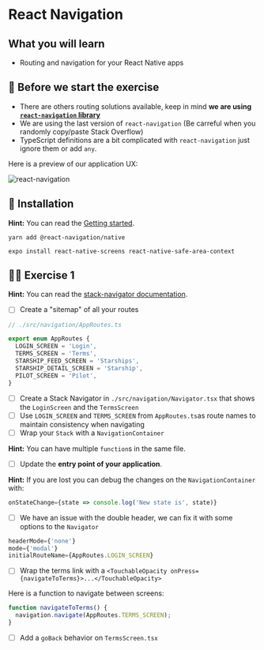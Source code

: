 # React Navigation

## What you will learn

- Routing and navigation for your React Native apps

## 👾 Before we start the exercise

- There are others routing solutions available, keep in mind **we are using [`react-navigation` library](https://reactnavigation.org/)**
- We are using the last version of `react-navigation` (Be carreful when you randomly copy/paste Stack Overflow)
- TypeScript definitions are a bit complicated with `react-navigation` just ignore them or add `any`.

Here is a preview of our application UX:

![react-navigation](https://raw.githubusercontent.com/flexbox/react-native-workshop/main/challenges/react-navigation/react-navigation.png)

## 📡 Installation

**Hint:** You can read the [Getting started](https://reactnavigation.org/docs/getting-started).

```console
yarn add @react-navigation/native
```

```console
expo install react-native-screens react-native-safe-area-context
```

## 👨‍🚀 Exercise 1

**Hint:** You can read the [stack-navigator documentation](https://reactnavigation.org/docs/stack-navigator/).

- [ ] Create a "sitemap" of all your routes

```javascript
// ./src/navigation/AppRoutes.ts

export enum AppRoutes {
  LOGIN_SCREEN = 'Login',
  TERMS_SCREEN = 'Terms',
  STARSHIP_FEED_SCREEN = 'Starships',
  STARSHIP_DETAIL_SCREEN = 'Starship',
  PILOT_SCREEN = 'Pilot',
}
```

- [ ] Create a Stack Navigator in `./src/navigation/Navigator.tsx` that shows the `LoginScreen` and the `TermsScreen`
- [ ] Use `LOGIN_SCREEN` and `TERMS_SCREEN` from `AppRoutes.ts`as route names to maintain consistency when navigating
- [ ] Wrap your `Stack` with a `NavigationContainer`

**Hint:** You can have multiple `function`s in the same file.

- [ ] Update the **entry point of your application**.

**Hint:** If you are lost you can debug the changes on the `NavigationContainer` with:

```javascript
onStateChange={state => console.log('New state is', state)}
```

- [ ] We have an issue with the double header, we can fix it with some options to the `Navigator`

```javascript
headerMode={'none'}
mode={'modal'}
initialRouteName={AppRoutes.LOGIN_SCREEN}
```

- [ ] Wrap the terms link with a `<TouchableOpacity onPress={navigateToTerms}>...</TouchableOpacity>`

Here is a function to navigate between screens:

```javascript
function navigateToTerms() {
  navigation.navigate(AppRoutes.TERMS_SCREEN);
}
```

- [ ] Add a `goBack` behavior on `TermsScreen.tsx`
